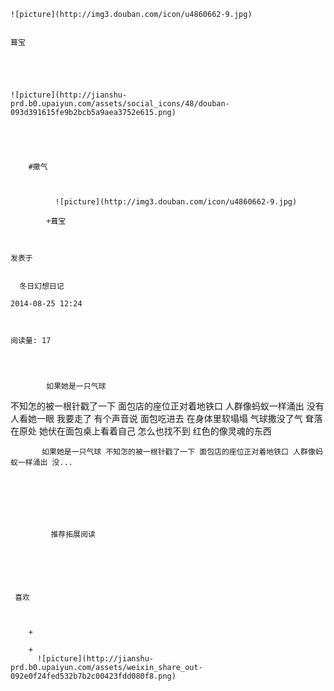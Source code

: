 
    
  
    ![picture](http://img3.douban.com/icon/u4860662-9.jpg)
    

    葺宝
  
      

  
  
    ![picture](http://jianshu-prd.b0.upaiyun.com/assets/social_icons/48/douban-093d391615fe9b2bcb5a9aea3752e615.png)
  


    
      
        #撒气
        
          
            
              ![picture](http://img3.douban.com/icon/u4860662-9.jpg)
            
            +葺宝
        
        
    
    发表于 

    
      冬日幻想日记

    2014-08-25 12:24

    

    阅读量: 17
  


        
            如果她是一只气球
不知怎的被一根针戳了一下
面包店的座位正对着地铁口
人群像蚂蚁一样涌出
没有人看她一眼
 我要走了
有个声音说
面包吃进去
在身体里软塌塌
气球撒没了气
耷落在原处
她伏在面包桌上看着自己
怎么也找不到
红色的像灵魂的东西


        
           如果她是一只气球 不知怎的被一根针戳了一下 面包店的座位正对着地铁口 人群像蚂蚁一样涌出 没...
      
    
    
      
      
      
          
             推荐拓展阅读
        
      
    
    
      
          
     喜欢

      
      
        +
                  
        +
          ![picture](http://jianshu-prd.b0.upaiyun.com/assets/weixin_share_out-092e0f24fed532b7b2c00423fdd080f8.png)
        
      
    
  


